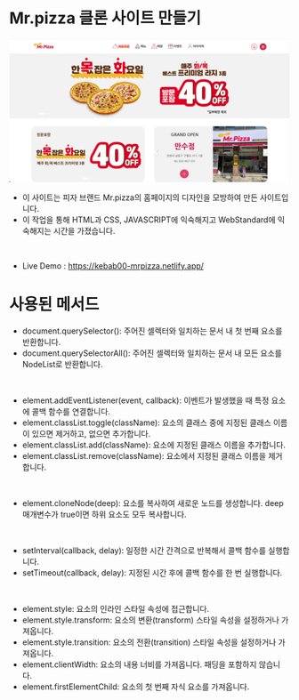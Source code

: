 # Mr.pizza 클론 사이트 만들기
<img src="https://raw.githubusercontent.com/kebab000/mr.pizza/main/images/p1.png" />
 <br/>
 
- 이 사이트는 피자 브랜드 Mr.pizza의 홈페이지의 디자인을 모방하여 만든 사이트입니다.
- 이 작업을 통해 HTML과 CSS, JAVASCRIPT에 익숙해지고 WebStandard에 익숙해지는 시간을 가졌습니다.
 <br/>

- Live Demo : https://kebab00-mrpizza.netlify.app/

# 사용된 메서드
- document.querySelector(): 주어진 셀렉터와 일치하는 문서 내 첫 번째 요소를 반환합니다.
- document.querySelectorAll(): 주어진 셀렉터와 일치하는 문서 내 모든 요소를 NodeList로 반환합니다.   
 <br/>

- element.addEventListener(event, callback): 이벤트가 발생했을 때 특정 요소에 콜백 함수를 연결합니다.
- element.classList.toggle(className): 요소의 클래스 중에 지정된 클래스 이름이 있으면 제거하고, 없으면 추가합니다.
- element.classList.add(className): 요소에 지정된 클래스 이름을 추가합니다.
- element.classList.remove(className): 요소에서 지정된 클래스 이름을 제거합니다.   
 <br/>

- element.cloneNode(deep): 요소를 복사하여 새로운 노드를 생성합니다. deep 매개변수가 true이면 하위 요소도 모두 복사합니다.   
 <br/>

- setInterval(callback, delay): 일정한 시간 간격으로 반복해서 콜백 함수를 실행합니다.
- setTimeout(callback, delay): 지정된 시간 후에 콜백 함수를 한 번 실행합니다.    
 <br/>

- element.style: 요소의 인라인 스타일 속성에 접근합니다.
- element.style.transform: 요소의 변환(transform) 스타일 속성을 설정하거나 가져옵니다.
- element.style.transition: 요소의 전환(transition) 스타일 속성을 설정하거나 가져옵니다.
- element.clientWidth: 요소의 내용 너비를 가져옵니다. 패딩을 포함하지 않습니다.
- element.firstElementChild: 요소의 첫 번째 자식 요소를 가져옵니다.